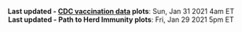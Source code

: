 <p align="center">
    <b>Last updated - <a href="https://covid.cdc.gov/covid-data-tracker/#vaccinations" target="_blank">CDC vaccination data</a> plots</b>: Sun, Jan 31 2021 4am ET<br>
    <b>Last updated - Path to Herd Immunity plots</b>: Fri, Jan 29 2021 5pm ET
    </p>